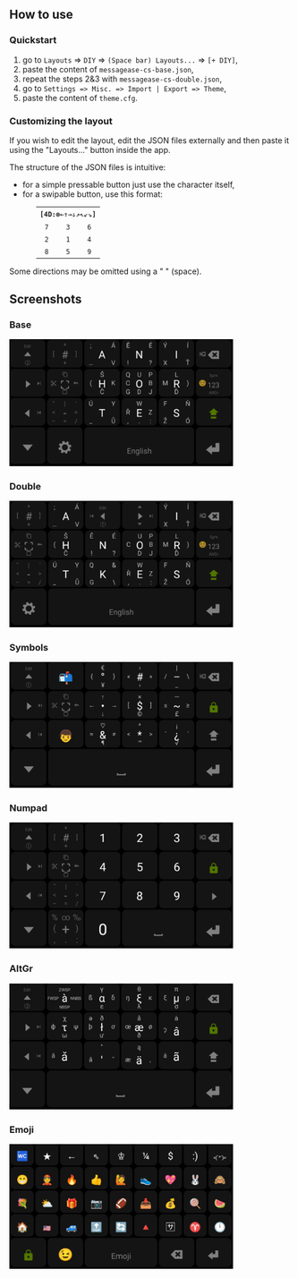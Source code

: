 <h2>How to use</h2><h3>Quickstart</h3><ol><li>go to <code>Layouts</code> => <code>DIY</code> => <code>(Space bar) Layouts...</code> => <code>[+ DIY]</code>,</li><li>paste the content of <code>messagease-cs-base.json</code>,</li><li>repeat the steps 2&3 with <code>messagease-cs-double.json</code>,</li><li>go to <code>Settings => Misc. => Import | Export => Theme</code>,</li><li>paste the content of <code>theme.cfg</code>.</li></ol><h3>Customizing the layout</h3><p>If you wish to edit the layout, edit the JSON files externally and then paste it using the "Layouts..." button inside the app.</p><p>The structure of the JSON files is intuitive:</p><ul><li>for a simple pressable button just use the character itself,</li><li>for a swipable button, use this format:<ul><table style="text-align:center;"><tr><th colspan=3><code>[4D:&#x2297;&#x21d0;&#x21d1;&#x21d2;&#x21d3;&#x21d7;&#x21d6;&#x21d9;&#x21d8;]</code></th></tr><tr><td><code>7</code></td><td><code>3</code></td><td><code>6</code></td></tr><tr><td><code>2</code></td><td><code>1</code></td><td><code>4</code></td></tr><tr><td><code>8</code></td><td><code>5</code></td><td><code>9</code></td></tr></table></ul></ul></ul>
<p>Some directions may be omitted using a " " (space).</p><h2>Screenshots</h2><h3>Base</h3><img src="img/base.png" width=400px /><h3>Double</h3><img src="img/double.png" width=400px /><h3>Symbols</h3><img src="img/sym.png" width=400px /><h3>Numpad</h3><img src="img/num.png" width=400px /><h3>AltGr</h3><img src="img/altgr.png" width=400px /><h3>Emoji</h3><img src="img/emoji.png" width=400px />